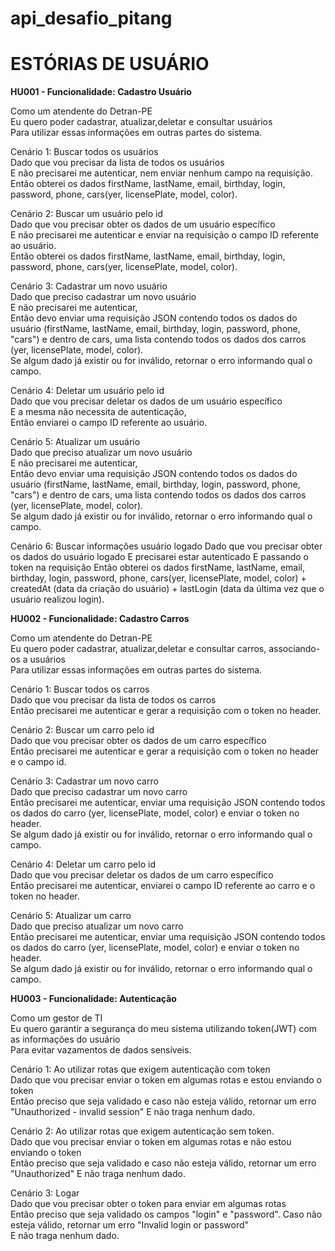 # api_desafio_pitang


<h1 align="left"> ESTÓRIAS DE USUÁRIO </h1>

<b>HU001 - Funcionalidade: Cadastro Usuário</b>

Como um atendente do Detran-PE <br>
Eu quero poder cadastrar, atualizar,deletar e consultar usuários<br>
Para utilizar essas informações em outras partes do sistema.<br>

Cenário 1: Buscar todos os usuários<br>
Dado que vou precisar da lista de todos os usuários<br>
E não precisarei me autenticar, nem enviar nenhum campo na requisição.<br>
Então obterei os dados firstName, lastName, email, birthday, login, password, phone, cars(yer, licensePlate, model, color).<br>

Cenário 2: Buscar um usuário pelo id<br>
Dado que vou precisar obter os dados de um usuário específico<br>
E não precisarei me autenticar e enviar na requisição o campo ID referente ao usuário.<br>
Então obterei os dados firstName, lastName, email, birthday, login, password, phone, cars(yer, licensePlate, model, color).<br>

Cenário 3: Cadastrar um novo usuário<br>
Dado que preciso cadastrar um novo usuário<br>
E não precisarei me autenticar,<br>
Então devo enviar uma requisição JSON contendo todos os dados do usuário (firstName, lastName, email, birthday, login, password, phone, "cars") e dentro de cars, uma lista contendo todos os dados dos carros (yer, licensePlate, model, color).<br>
Se algum dado já existir ou for inválido, retornar o erro informando qual o campo.<br>

Cenário 4: Deletar um usuário pelo id<br>
Dado que vou precisar deletar os dados de um usuário específico<br>
E a mesma não necessita de autenticação,<br>
Então enviarei o campo ID referente ao usuário.<br>

Cenário 5: Atualizar um usuário<br>
Dado que preciso atualizar um novo usuário<br>
E não precisarei me autenticar, <br>
Então devo enviar uma requisição JSON contendo todos os dados do usuário (firstName, lastName, email, birthday, login, password, phone, "cars") e dentro de cars, uma lista contendo todos os dados dos carros (yer, licensePlate, model, color).<br>
Se algum dado já existir ou for inválido, retornar o erro informando qual o campo.<br>

Cenário 6: Buscar informações usuário logado
Dado que vou precisar obter os dados do usuário logado
E precisarei estar autenticado
E passando o token na requisição
Então obterei os dados firstName, lastName, email, birthday, login, password, phone, cars(yer, licensePlate, model, color) + createdAt (data da criação do usuário) + lastLogin (data da última vez
que o usuário realizou login).<br>

<b>HU002 - Funcionalidade: Cadastro Carros</b>

Como um atendente do Detran-PE<br>
Eu quero poder cadastrar, atualizar,deletar e consultar carros, associando-os a usuários<br>
Para utilizar essas informações em outras partes do sistema.<br>

Cenário 1: Buscar todos os carros<br>
Dado que vou precisar da lista de todos os carros<br>
Então precisarei me autenticar e gerar a requisição com o token no header.<br>

Cenário 2: Buscar um carro pelo id<br>
Dado que vou precisar obter os dados de um carro específico<br>
Então precisarei me autenticar e gerar a requisição com o token no header e o campo id.<br>

Cenário 3: Cadastrar um novo carro<br>
Dado que preciso cadastrar um novo carro<br>
Então precisarei me autenticar, enviar uma requisição JSON contendo todos os dados do carro (yer, licensePlate, model, color) e enviar o token no header.<br>
Se algum dado já existir ou for inválido, retornar o erro informando qual o campo.<br>

Cenário 4: Deletar um carro pelo id<br>
Dado que vou precisar deletar os dados de um carro específico<br>
Então precisarei me autenticar, enviarei o campo ID referente ao carro e o token no header.<br>

Cenário 5: Atualizar um carro<br>
Dado que preciso atualizar um novo carro<br>
Então precisarei me autenticar, enviar uma requisição JSON contendo todos os dados do carro (yer, licensePlate, model, color) e enviar o token no header.<br>
Se algum dado já existir ou for inválido, retornar o erro informando qual o campo.<br>

<b>HU003 - Funcionalidade: Autenticação</b>

Como um gestor de TI<br>
Eu quero garantir a segurança do meu sistema utilizando token(JWT) com as informações do usuário<br>
Para evitar vazamentos de dados sensíveis.<br>

Cenário 1: Ao utilizar rotas que exigem autenticação com token<br>
Dado que vou precisar enviar o token em algumas rotas e estou enviando o token<br>
Então preciso que seja validado e caso não esteja válido, retornar um erro "Unauthorized - invalid session"
E não traga nenhum dado.<br>

Cenário 2: Ao utilizar rotas que exigem autenticação sem token.<br>
Dado que vou precisar enviar o token em algumas rotas e não estou enviando o token<br>
Então preciso que seja validado e caso não esteja válido, retornar um erro "Unauthorized"
E não traga nenhum dado.<br>

Cenário 3: Logar<br>
Dado que vou precisar obter o token para enviar em algumas rotas<br>
Então preciso que seja validado os campos "login" e "password". Caso não esteja válido, retornar um erro "Invalid login or password"<br>
E não traga nenhum dado.